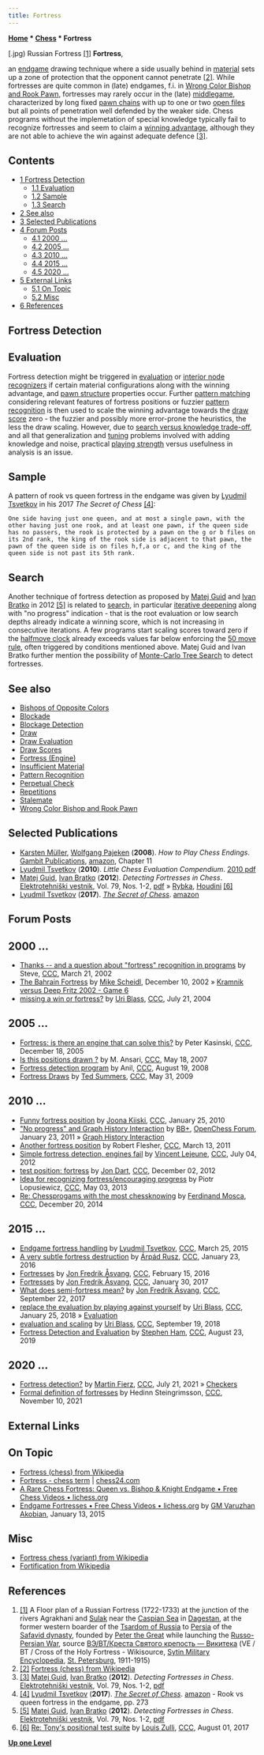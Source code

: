 ```yaml
---
title: Fortress
---
```

**[Home](Home "Home") * [Chess](Chess "Chess") * Fortress**

\[.jpg) Russian Fortress <a id="cite-note-1" href="#cite-ref-1">[1]</a>
**Fortress**,

an [endgame](Endgame "Endgame") drawing technique where a side usually behind in [material](Material "Material") sets up a zone of protection that the opponent cannot penetrate <a id="cite-note-2" href="#cite-ref-2">[2]</a>. While fortresses are quite common in (late) endgames, f.i. in [Wrong Color Bishop and Rook Pawn](Wrong_Color_Bishop_and_Rook_Pawn "Wrong Color Bishop and Rook Pawn"), fortresses may rarely occur in the (late) [middlegame](Middlegame "Middlegame"), characterized by long fixed [pawn chains](Pawn_Chain "Pawn Chain") with up to one or two [open files](Open_File "Open File") but all points of penetration well defended by the weaker side. Chess programs without the implemetation of special knowledge typically fail to recognize fortresses and seem to claim a [winning advantage](Pawn_Advantage,_Win_Percentage,_and_Elo "Pawn Advantage, Win Percentage, and Elo"), although they are not able to achieve the win against adequate defence <a id="cite-note-3" href="#cite-ref-3">[3]</a>.

## Contents

- [1 Fortress Detection](#fortress-detection)
  - [1.1 Evaluation](#evaluation)
  - [1.2 Sample](#sample)
  - [1.3 Search](#search)
- [2 See also](#see-also)
- [3 Selected Publications](#selected-publications)
- [4 Forum Posts](#forum-posts)
  - [4.1 2000 ...](#2000-...)
  - [4.2 2005 ...](#2005-...)
  - [4.3 2010 ...](#2010-...)
  - [4.4 2015 ...](#2015-...)
  - [4.5 2020 ...](#2020-...)
- [5 External Links](#external-links)
  - [5.1 On Topic](#on-topic)
  - [5.2 Misc](#misc)
- [6 References](#references)

## Fortress Detection

## Evaluation

Fortress detection might be triggered in [evaluation](Evaluation "Evaluation") or [interior node recognizers](Interior_Node_Recognizer "Interior Node Recognizer") if certain material configurations along with the winning advantage, and [pawn structure](Pawn_Structure "Pawn Structure") properties occur. Further [pattern matching](index.php?title=Pattern_Matching&action=edit&redlink=1 "Pattern Matching (page does not exist)") considering relevant features of fortress positions or fuzzier [pattern recognition](Pattern_Recognition "Pattern Recognition") is then used to scale the winning advantage towards the [draw score](Score#DrawScore "Score") zero - the fuzzier and possibly more error-prone the heuristics, the less the draw scaling. However, due to [search versus knowledge trade-off](Knowledge#SearchversusKnowledge "Knowledge"), and all that generalization and [tuning](Automated_Tuning "Automated Tuning") problems involved with adding knowledge and noise, practical [playing strength](Playing_Strength "Playing Strength") versus usefulness in analysis is an issue.

## Sample

A pattern of rook vs queen fortress in the endgame was given by [Lyudmil Tsvetkov](Lyudmil_Tsvetkov "Lyudmil Tsvetkov") in his 2017 *The Secret of Chess* <a id="cite-note-4" href="#cite-ref-4">[4]</a>:

```
One side having just one queen, and at most a single pawn, with the other having just one rook, and at least one pawn, if the queen side has no passers, the rook is protected by a pawn on the g or b files on its 2nd rank, the king of the rook side is adjacent to that pawn, the pawn of the queen side is on files h,f,a or c, and the king of the queen side is not past its 5th rank. 

```

## Search

Another technique of fortress detection as proposed by [Matej Guid](Matej_Guid "Matej Guid") and [Ivan Bratko](Ivan_Bratko "Ivan Bratko") in 2012 <a id="cite-note-5" href="#cite-ref-5">[5]</a> is related to [search](Search "Search"), in particular [iterative deepening](Iterative_Deepening "Iterative Deepening") along with "no progress" indication - that is the root evaluation or low search depths already indicate a winning score, which is not increasing in consecutive iterations. A few programs start scaling scores toward zero if the [halfmove clock](Halfmove_Clock "Halfmove Clock") already exceeds values far below enforcing the [50 move rule](Fifty-move_Rule "Fifty-move Rule"), often triggered by conditions mentioned above. Matej Guid and Ivan Bratko further mention the possibility of [Monte-Carlo Tree Search](Monte-Carlo_Tree_Search "Monte-Carlo Tree Search") to detect fortresses.

## See also

- [Bishops of Opposite Colors](Bishops_of_Opposite_Colors "Bishops of Opposite Colors")
- [Blockade](Blockade "Blockade")
- [Blockage Detection](Blockage_Detection "Blockage Detection")
- [Draw](Draw "Draw")
- [Draw Evaluation](Draw_Evaluation "Draw Evaluation")
- [Draw Scores](Score#DrawScore "Score")
- [Fortress (Engine)](</Fortress_(Engine)> "Fortress (Engine)")
- [Insufficient Material](Material#InsufficientMaterial "Material")
- [Pattern Recognition](Pattern_Recognition "Pattern Recognition")
- [Perpetual Check](Check#Perpetual "Check")
- [Repetitions](Repetitions "Repetitions")
- [Stalemate](Stalemate "Stalemate")
- [Wrong Color Bishop and Rook Pawn](Wrong_Color_Bishop_and_Rook_Pawn "Wrong Color Bishop and Rook Pawn")

## Selected Publications

- [Karsten Müller](Karsten_M%C3%BCller "Karsten Müller"), [Wolfgang Pajeken](https://ratings.fide.com/card.phtml?event=4622170) (**2008**). *How to Play Chess Endings*. [Gambit Publications](https://en.wikipedia.org/wiki/Gambit_Publications), [amazon](https://www.amazon.com/Play-Chess-Endgames-Karsten-Muller/dp/1904600867), Chapter 11
- [Lyudmil Tsvetkov](Lyudmil_Tsvetkov "Lyudmil Tsvetkov") (**2010**). *Little Chess Evaluation Compendium*. [2010 pdf](http://www.winboardengines.de/doc/LittleChessEvaluationCompendium-2010-04-07.pdf)
- [Matej Guid](Matej_Guid "Matej Guid"), [Ivan Bratko](Ivan_Bratko "Ivan Bratko") (**2012**). *Detecting Fortresses in Chess*. [Elektrotehniški vestnik](http://ev.fe.uni-lj.si/), Vol. 79, Nos. 1-2, [pdf](https://ailab.si/matej/doc/Detecting_Fortresses_in_Chess.pdf) » [Rybka](Rybka "Rybka"), [Houdini](Houdini "Houdini") <a id="cite-note-6" href="#cite-ref-6">[6]</a>
- [Lyudmil Tsvetkov](Lyudmil_Tsvetkov "Lyudmil Tsvetkov") (**2017**). *[The Secret of Chess](http://www.secretofchess.com/)*. [amazon](https://www.amazon.com/Secret-Chess-Lyudmil-Tsvetkov-ebook/dp/B074M85CVV)

## Forum Posts

## 2000 ...

- [Thanks -- and a question about "fortress" recognition in programs](https://www.stmintz.com/ccc/index.php?id=218993) by Steve, [CCC](CCC "CCC"), March 21, 2002
- [The Bahrain Fortress](https://www.stmintz.com/ccc/index.php?id=269953) by [Mike Scheidl](index.php?title=Michael_Scheidl&action=edit&redlink=1 "Michael Scheidl (page does not exist)"), December 10, 2002 » [Kramnik versus Deep Fritz 2002 - Game 6](Kramnik_versus_Deep_Fritz_2002#6 "Kramnik versus Deep Fritz 2002")
- [missing a win or fortress?](https://www.stmintz.com/ccc/index.php?id=378332) by [Uri Blass](Uri_Blass "Uri Blass"), [CCC](CCC "CCC"), July 21, 2004

## 2005 ...

- [Fortress: is there an engine that can solve this?](https://www.stmintz.com/ccc/index.php?id=471530) by Peter Kasinski, [CCC](CCC "CCC"), December 18, 2005
- [Is this positions drawn ?](http://www.talkchess.com/forum/viewtopic.php?t=13872) by M. Ansari, [CCC](CCC "CCC"), May 18, 2007
- [Fortress detection program](http://www.talkchess.com/forum/viewtopic.php?t=23109) by Anil, [CCC](CCC "CCC"), August 19, 2008
- [Fortress Draws](http://www.talkchess.com/forum/viewtopic.php?t=28193) by [Ted Summers](Ted_Summers "Ted Summers"), [CCC](CCC "CCC"), May 31, 2009

## 2010 ...

- [Funny fortress position](http://www.talkchess.com/forum/viewtopic.php?t=32034) by [Joona Kiiski](Joona_Kiiski "Joona Kiiski"), [CCC](CCC "CCC"), January 25, 2010
- ["No progress" and Graph History Interaction](http://www.open-chess.org/viewtopic.php?f=5&t=1015) by [BB+](Mark_Watkins "Mark Watkins"), [OpenChess Forum](Computer_Chess_Forums "Computer Chess Forums"), January 23, 2011 » [Graph History Interaction](Graph_History_Interaction "Graph History Interaction")
- [Another fortress position](http://www.talkchess.com/forum/viewtopic.php?t=38402) by Robert Flesher, [CCC](CCC "CCC"), March 13, 2011
- [Simple fortress detection, engines fail](http://www.talkchess.com/forum/viewtopic.php?t=44300) by [Vincent Lejeune](index.php?title=Vincent_Lejeune&action=edit&redlink=1 "Vincent Lejeune (page does not exist)"), [CCC](CCC "CCC"), July 04, 2012
- [test position: fortress](http://www.talkchess.com/forum/viewtopic.php?t=46245) by [Jon Dart](Jon_Dart "Jon Dart"), [CCC](CCC "CCC"), December 02, 2012
- [Idea for recognizing fortress/encouraging progress](http://www.talkchess.com/forum/viewtopic.php?t=47907) by Piotr Lopusiewicz, [CCC](CCC "CCC"), May 03, 2013
- [Re: Chessprogams with the most chessknowing](http://www.talkchess.com/forum/viewtopic.php?topic_view=threads&p=601224&t=54697) by [Ferdinand Mosca](Ferdinand_Mosca "Ferdinand Mosca"), [CCC](CCC "CCC"), December 20, 2014

## 2015 ...

- [Endgame fortress handling](http://www.talkchess.com/forum/viewtopic.php?t=55773) by [Lyudmil Tsvetkov](Lyudmil_Tsvetkov "Lyudmil Tsvetkov"), [CCC](CCC "CCC"), March 25, 2015
- [A very subtle fortress destruction](http://www.talkchess.com/forum/viewtopic.php?t=59025) by [Árpád Rusz](%C3%81rp%C3%A1d_Rusz "Árpád Rusz"), [CCC](CCC "CCC"), January 23, 2016
- [Fortresses](http://www.talkchess.com/forum/viewtopic.php?t=59264) by [Jon Fredrik Åsvang](index.php?title=Jon_Fredrik_%C3%85svang&action=edit&redlink=1 "Jon Fredrik Åsvang (page does not exist)"), [CCC](CCC "CCC"), February 15, 2016
- [Fortresses](http://www.talkchess.com/forum/viewtopic.php?t=62976) by [Jon Fredrik Åsvang](index.php?title=Jon_Fredrik_%C3%85svang&action=edit&redlink=1 "Jon Fredrik Åsvang (page does not exist)"), [CCC](CCC "CCC"), January 30, 2017
- [What does semi-fortress mean?](http://www.talkchess.com/forum/viewtopic.php?t=65247) by [Jon Fredrik Åsvang](index.php?title=Jon_Fredrik_%C3%85svang&action=edit&redlink=1 "Jon Fredrik Åsvang (page does not exist)"), [CCC](CCC "CCC"), September 22, 2017
- [replace the evaluation by playing against yourself](http://www.talkchess.com/forum/viewtopic.php?t=66413) by [Uri Blass](Uri_Blass "Uri Blass"), [CCC](CCC "CCC"), January 25, 2018 » [Evaluation](Evaluation "Evaluation")
- [evaluation and scaling](http://www.talkchess.com/forum3/viewtopic.php?f=2&t=68469) by [Uri Blass](Uri_Blass "Uri Blass"), [CCC](CCC "CCC"), September 19, 2018
- [Fortress Detection and Evaluation](http://www.talkchess.com/forum3/viewtopic.php?f=2&t=71638) by [Stephen Ham](index.php?title=Stephen_Ham&action=edit&redlink=1 "Stephen Ham (page does not exist)"), [CCC](CCC "CCC"), August 23, 2019

## 2020 ...

- [Fortress detection?](http://www.talkchess.com/forum3/viewtopic.php?f=7&t=77768) by [Martin Fierz](Martin_Fierz "Martin Fierz"), [CCC](CCC "CCC"), July 21, 2021 » [Checkers](Checkers "Checkers")
- [Formal definition of fortresses](https://www.talkchess.com/forum3/viewtopic.php?f=2&t=78628) by Hedinn Steingrimsson, [CCC](CCC "CCC"), November 10, 2021

## External Links

## On Topic

- [Fortress (chess) from Wikipedia](<https://en.wikipedia.org/wiki/Fortress_(chess)>)
- [Fortress - chess term](https://chess24.com/en/read/glossary/fortress) | [chess24.com](https://en.wikipedia.org/wiki/Chess24.com)
- [A Rare Chess Fortress: Queen vs. Bishop & Knight Endgame • Free Chess Videos • lichess.org](https://lichess.org/video/SOzdwycf8y0)
- [Endgame Fortresses • Free Chess Videos • lichess.org](https://lichess.org/video/ZsCt9sG6oig?) by [GM Varuzhan Akobian](https://en.wikipedia.org/wiki/Varuzhan_Akobian), January 13, 2015

## Misc

- [Fortress chess (variant) from Wikipedia](https://en.wikipedia.org/wiki/Fortress_chess)
- [Fortification from Wikipedia](https://en.wikipedia.org/wiki/Fortification)

## References

1. <a id="cite-ref-1" href="#cite-note-1">[1]</a> A Floor plan of a Russian Fortress (1722-1733) at the junction of the rivers Agrakhani and [Sulak](https://en.wikipedia.org/wiki/Sulak_River) near the [Caspian Sea](https://en.wikipedia.org/wiki/Caspian_Sea) in [Dagestan](https://en.wikipedia.org/wiki/Dagestan), at the former western boarder of the [Tsardom of Russia](https://en.wikipedia.org/wiki/Tsardom_of_Russia) to [Persia](https://en.wikipedia.org/wiki/Iran) of the [Safavid dynasty](https://en.wikipedia.org/wiki/Safavid_dynasty), founded by [Peter the Great](https://en.wikipedia.org/wiki/Peter_the_Great) while launching the [Russo-Persian War](<https://en.wikipedia.org/wiki/Russo-Persian_War_(1722%E2%80%931723)>), source [ВЭ/ВТ/Креста Святого крепость — Викитека](https://ru.wikisource.org/wiki/%D0%92%D0%AD/%D0%92%D0%A2/%D0%9A%D1%80%D0%B5%D1%81%D1%82%D0%B0_%D0%A1%D0%B2%D1%8F%D1%82%D0%BE%D0%B3%D0%BE_%D0%BA%D1%80%D0%B5%D0%BF%D0%BE%D1%81%D1%82%D1%8C) (VE / BT / Cross of the Holy Fortress - Wikisource, [Sytin Military Encyclopedia](https://www.wikidata.org/wiki/Q4114391), [St. Petersburg](https://en.wikipedia.org/wiki/Saint_Petersburg), 1911-1915)
1. <a id="cite-ref-2" href="#cite-note-2">[2]</a> [Fortress (chess) from Wikipedia](<https://en.wikipedia.org/wiki/Fortress_(chess)>)
1. <a id="cite-ref-3" href="#cite-note-3">[3]</a> [Matej Guid](Matej_Guid "Matej Guid"), [Ivan Bratko](Ivan_Bratko "Ivan Bratko") (**2012**). *Detecting Fortresses in Chess*. [Elektrotehniški vestnik](http://ev.fe.uni-lj.si/), Vol. 79, Nos. 1-2, [pdf](https://ailab.si/matej/doc/Detecting_Fortresses_in_Chess.pdf)
1. <a id="cite-ref-4" href="#cite-note-4">[4]</a> [Lyudmil Tsvetkov](Lyudmil_Tsvetkov "Lyudmil Tsvetkov") (**2017**). *[The Secret of Chess](http://www.secretofchess.com/)*. [amazon](https://www.amazon.com/Secret-Chess-Lyudmil-Tsvetkov-ebook/dp/B074M85CVV) - Rook vs queen fortress in the endgame, pp. 273
1. <a id="cite-ref-5" href="#cite-note-5">[5]</a> [Matej Guid](Matej_Guid "Matej Guid"), [Ivan Bratko](Ivan_Bratko "Ivan Bratko") (**2012**). *Detecting Fortresses in Chess*. [Elektrotehniški vestnik](http://ev.fe.uni-lj.si/), Vol. 79, Nos. 1-2, [pdf](https://ailab.si/matej/doc/Detecting_Fortresses_in_Chess.pdf)
1. <a id="cite-ref-6" href="#cite-note-6">[6]</a> [Re: Tony's positional test suite](http://www.talkchess.com/forum/viewtopic.php?t=64306&start=27) by [Louis Zulli](Louis_Zulli "Louis Zulli"), [CCC](CCC "CCC"), August 01, 2017

**[Up one Level](Chess "Chess")**

